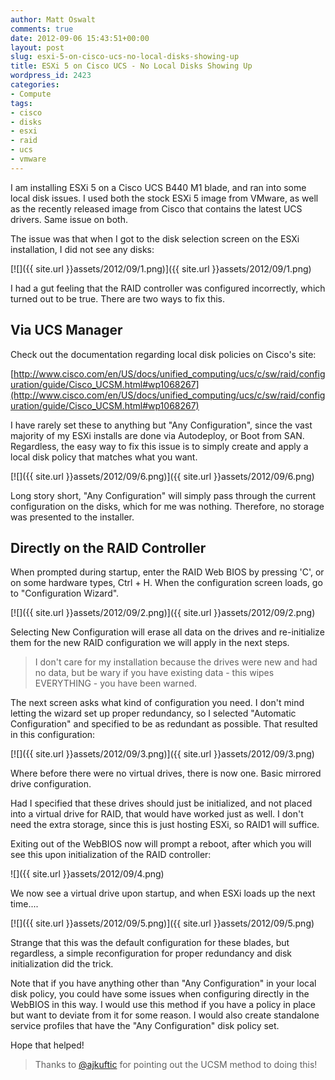 ```yaml
---
author: Matt Oswalt
comments: true
date: 2012-09-06 15:43:51+00:00
layout: post
slug: esxi-5-on-cisco-ucs-no-local-disks-showing-up
title: ESXi 5 on Cisco UCS - No Local Disks Showing Up
wordpress_id: 2423
categories:
- Compute
tags:
- cisco
- disks
- esxi
- raid
- ucs
- vmware
---
```


I am installing ESXi 5 on a Cisco UCS B440 M1 blade, and ran into some local disk issues. I used both the stock ESXi 5 image from VMware, as well as the recently released image from Cisco that contains the latest UCS drivers. Same issue on both.

The issue was that when I got to the disk selection screen on the ESXi installation, I did not see any disks:

[![]({{ site.url }}assets/2012/09/1.png)]({{ site.url }}assets/2012/09/1.png)

I had a gut feeling that the RAID controller was configured incorrectly, which turned out to be true. There are two ways to fix this.

## Via UCS Manager

Check out the documentation regarding local disk policies on Cisco's site:

[http://www.cisco.com/en/US/docs/unified_computing/ucs/c/sw/raid/configuration/guide/Cisco_UCSM.html#wp1068267](http://www.cisco.com/en/US/docs/unified_computing/ucs/c/sw/raid/configuration/guide/Cisco_UCSM.html#wp1068267)

I have rarely set these to anything but "Any Configuration", since the vast majority of my ESXi installs are done via Autodeploy, or Boot from SAN. Regardless, the easy way to fix this issue is to simply create and apply a local disk policy that matches what you want.

[![]({{ site.url }}assets/2012/09/6.png)]({{ site.url }}assets/2012/09/6.png)

Long story short, "Any Configuration" will simply pass through the current configuration on the disks, which for me was nothing. Therefore, no storage was presented to the installer.

## Directly on the RAID Controller

When prompted during startup, enter the RAID Web BIOS by pressing 'C', or on some hardware types, Ctrl + H. When the configuration screen loads, go to "Configuration Wizard".

[![]({{ site.url }}assets/2012/09/2.png)]({{ site.url }}assets/2012/09/2.png)

Selecting New Configuration will erase all data on the drives and re-initialize them for the new RAID configuration we will apply in the next steps.

> I don't care for my installation because the drives were new and had no data, but be wary if you have existing data - this wipes EVERYTHING - you have been warned.

The next screen asks what kind of configuration you need. I don't mind letting the wizard set up proper redundancy, so I selected "Automatic Configuration" and specified to be as redundant as possible. That resulted in this configuration:

[![]({{ site.url }}assets/2012/09/3.png)]({{ site.url }}assets/2012/09/3.png)

Where before there were no virtual drives, there is now one. Basic mirrored drive configuration.

Had I specified that these drives should just be initialized, and not placed into a virtual drive for RAID, that would have worked just as well. I don't need the extra storage, since this is just hosting ESXi, so RAID1 will suffice.

Exiting out of the WebBIOS now will prompt a reboot, after which you will see this upon initialization of the RAID controller:

![]({{ site.url }}assets/2012/09/4.png)

We now see a virtual drive upon startup, and when ESXi loads up the next time....

[![]({{ site.url }}assets/2012/09/5.png)]({{ site.url }}assets/2012/09/5.png)

Strange that this was the default configuration for these blades, but regardless, a simple reconfiguration for proper redundancy and disk initialization did the trick.

Note that if you have anything other than "Any Configuration" in your local disk policy, you could have some issues when configuring directly in the WebBIOS in this way. I would use this method if you have a policy in place but want to deviate from it for some reason. I would also create standalone service profiles that have the "Any Configuration" disk policy set.

Hope that helped!

> Thanks to [@ajkuftic](https://twitter.com/ajkuftic) for pointing out the UCSM method to doing this!